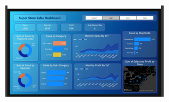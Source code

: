 ![img alt](https://github.com/sahidshaikh23/Power-BI-Project/blob/6aa355aef2f9d5c6304324fdeff6695b91c0d707/Screenshot%202024-10-31%20192810.png)
